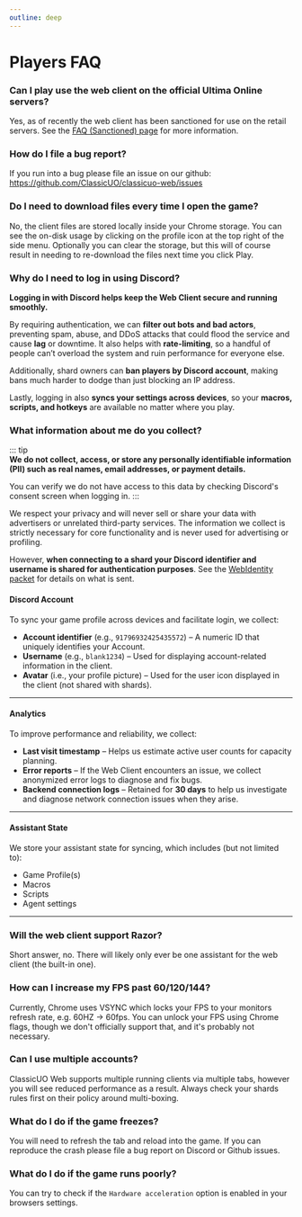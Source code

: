 ```yaml
---
outline: deep
---
```


# Players FAQ

### Can I play use the web client on the official Ultima Online servers?
Yes, as of recently the web client has been sanctioned for use on the retail servers.
See the [FAQ (Sanctioned) page](https://classicuo.org/players/faq-sanctioned) for more information.

### How do I file a bug report?

If you run into a bug please file an issue on our github: https://github.com/ClassicUO/classicuo-web/issues

### Do I need to download files every time I open the game?

No, the client files are stored locally inside your Chrome storage. You can see the on-disk usage by clicking on the
profile icon at the top right of the side menu.
Optionally you can clear the storage, but this will of course result in needing to re-download the files next time you
click Play.

### Why do I need to log in using Discord?

**Logging in with Discord helps keep the Web Client secure and running smoothly.**

By requiring authentication, we can **filter out bots and bad actors**, preventing spam, abuse, and DDoS attacks that could flood the service and cause **lag** or downtime. It also helps with **rate-limiting**, so a handful of people can’t overload the system and ruin performance for everyone else.

Additionally, shard owners can **ban players by Discord account**, making bans much harder to dodge than just blocking an IP address.

Lastly, logging in also **syncs your settings across devices**, so your **macros, scripts, and hotkeys** are available no matter where you play.

### What information about me do you collect?

::: tip  
**We do not collect, access, or store any personally identifiable information (PII) such as real names, email addresses, or payment details.**

You can verify we do not have access to this data by checking Discord's consent screen when logging in.
:::

We respect your privacy and will never sell or share your data with advertisers or unrelated third-party services. 
The information we collect is strictly necessary for core functionality and is never used for advertising or profiling.

However, **when connecting to a shard your Discord identifier and username is shared for authentication purposes**. 
See the [WebIdentity packet](https://github.com/ClassicUO/packets/?tab=readme-ov-file#packets) for details on what is sent.

#### Discord Account

To sync your game profile across devices and facilitate login, we collect:
- **Account identifier** (e.g., `91796932425435572`) – A numeric ID that uniquely identifies your Account.
- **Username** (e.g., `blank1234`) – Used for displaying account-related information in the client.
- **Avatar** (i.e., your profile picture) – Used for the user icon displayed in the client (not shared with shards).

---

#### Analytics

To improve performance and reliability, we collect:
- **Last visit timestamp** – Helps us estimate active user counts for capacity planning.
- **Error reports** – If the Web Client encounters an issue, we collect anonymized error logs to diagnose and fix bugs.
- **Backend connection logs** – Retained for **30 days** to help us investigate and diagnose network connection issues when they arise.

---

#### Assistant State

We store your assistant state for syncing, which includes (but not limited to):
- Game Profile(s)
- Macros
- Scripts
- Agent settings

---

### Will the web client support Razor?

Short answer, no. There will likely only ever be one assistant for the web client (the built-in one).

### How can I increase my FPS past 60/120/144?

Currently, Chrome uses VSYNC which locks your FPS to your monitors refresh rate, e.g. 60HZ -> 60fps.
You can unlock your FPS using Chrome flags, though we don't officially support that, and it's probably not necessary.

### Can I use multiple accounts?

ClassicUO Web supports multiple running clients via multiple tabs, however you will see reduced performance as a result.
Always check your shards rules first on their policy around multi-boxing.

### What do I do if the game freezes?

You will need to refresh the tab and reload into the game. If you can reproduce the crash please file a bug report on
Discord or Github issues.

### What do I do if the game runs poorly?

You can try to check if the `Hardware acceleration` option is enabled in your browsers settings.
